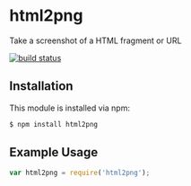 # html2png

Take a screenshot of a HTML fragment or URL

[![build status](https://secure.travis-ci.org/eugeneware/html2png.png)](http://travis-ci.org/eugeneware/html2png)

## Installation

This module is installed via npm:

``` bash
$ npm install html2png
```

## Example Usage

``` js
var html2png = require('html2png');
```
